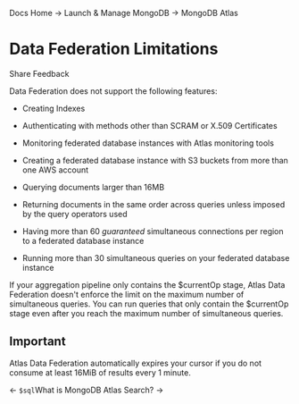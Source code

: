 Docs Home → Launch & Manage MongoDB → MongoDB Atlas

# Data Federation Limitations

Share Feedback

Data Federation does not support the following features:

  * Creating Indexes

  * Authenticating with methods other than SCRAM or X.509 Certificates

  * Monitoring federated database instances with Atlas monitoring tools

  * Creating a federated database instance with S3 buckets from more than one AWS account

  * Querying documents larger than 16MB

  * Returning documents in the same order across queries unless imposed by the query operators used

  * Having more than 60 _guaranteed_ simultaneous connections per region to a federated database instance

  * Running more than 30 simultaneous queries on your federated database instance

If your aggregation pipeline only contains the $currentOp stage, Atlas Data
Federation doesn't enforce the limit on the maximum number of simultaneous
queries. You can run queries that only contain the $currentOp stage even after
you reach the maximum number of simultaneous queries.

## Important

Atlas Data Federation automatically expires your cursor if you do not consume
at least 16MiB of results every 1 minute.

← `$sql`What is MongoDB Atlas Search? →

